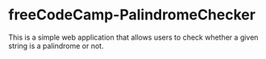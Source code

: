 # freeCodeCamp-PalindromeChecker
 This is a simple web application that allows users to check whether a given string is a palindrome or not.

